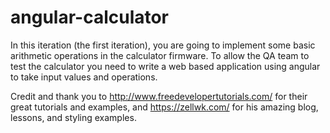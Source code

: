 # angular-calculator
In this iteration (the first iteration), you are going to implement some basic
arithmetic operations in the calculator firmware. To allow the QA team to
test the calculator you need to write a web based application using angular
to take input values and operations.

Credit and thank you to http://www.freedevelopertutorials.com/ for their great tutorials and examples, and https://zellwk.com/ for his amazing blog, lessons, and styling examples.
